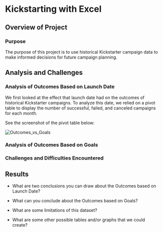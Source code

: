 # Kickstarting with Excel

## Overview of Project

### Purpose
The purpose of this project is to use historical Kickstarter campaign data to make informed decisions for future campaign planning.
## Analysis and Challenges

### Analysis of Outcomes Based on Launch Date
We first looked at the effect that launch date had on the outcomes of historical Kickstarter campaigns. To analyze this date, we relied on a pivot table to display the number of successful, failed, and canceled campaigns for each month.

See the screenshot of the pivot table below:

![Outcomes_vs_Goals](https://user-images.githubusercontent.com/104707395/197662524-ddc842f5-67dd-45e4-bd62-3dfe1649be4f.png)

### Analysis of Outcomes Based on Goals

### Challenges and Difficulties Encountered

## Results

- What are two conclusions you can draw about the Outcomes based on Launch Date?

- What can you conclude about the Outcomes based on Goals?

- What are some limitations of this dataset?

- What are some other possible tables and/or graphs that we could create?
